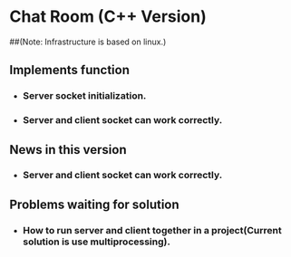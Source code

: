 # Chat Room (C++ Version)
##(Note: Infrastructure is based on linux.)

## Implements function
* ### Server socket initialization.
* ### Server and client socket can work correctly.

## News in this version
* ### Server and client socket can work correctly.

## Problems waiting for solution
* ### How to run server and client together in a project(Current solution is use multiprocessing).